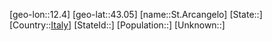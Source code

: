 ﻿---
location: [43.05,12.4]
type: City
tags:
- geo/City


SpocWebEntityId: 34439
isDeleted: false
confidential: public

---
[geo-lon::12.4]
[geo-lat::43.05]
[name::St.Arcangelo]
[State::]
[Country::[Italy](geo/Continent/Europe/Italy.md)]
[StateId::]
[Population::]
[Unknown::]

